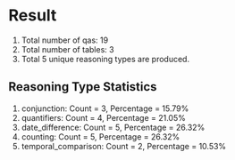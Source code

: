 # Result<br/>
1. Total number of qas: 19<br/>
2. Total number of tables: 3<br/>
3. Total 5 unique reasoning types are produced.<br/>
## **Reasoning Type Statistics**<br/>
1. conjunction: Count = 3, Percentage = 15.79%<br/>
2. quantifiers: Count = 4, Percentage = 21.05%<br/>
3. date_difference: Count = 5, Percentage = 26.32%<br/>
4. counting: Count = 5, Percentage = 26.32%<br/>
5. temporal_comparison: Count = 2, Percentage = 10.53%<br/>
